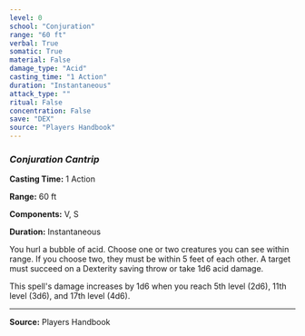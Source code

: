 ```yaml
---
level: 0
school: "Conjuration"
range: "60 ft"
verbal: True
somatic: True
material: False
damage_type: "Acid"
casting_time: "1 Action"
duration: "Instantaneous"
attack_type: ""
ritual: False
concentration: False
save: "DEX"
source: "Players Handbook"
---
```


### *Conjuration Cantrip*

**Casting Time:** 1 Action

**Range:** 60 ft

**Components:** V, S

**Duration:** Instantaneous

You hurl a bubble of acid. Choose one or two creatures you can see within range. If you choose two, they must be within 5 feet of each other. A target must succeed on a Dexterity saving throw or take 1d6 acid damage.
 
 This spell's damage increases by 1d6 when you reach 5th level (2d6), 11th level (3d6), and 17th level (4d6).

---
**Source:** Players Handbook
